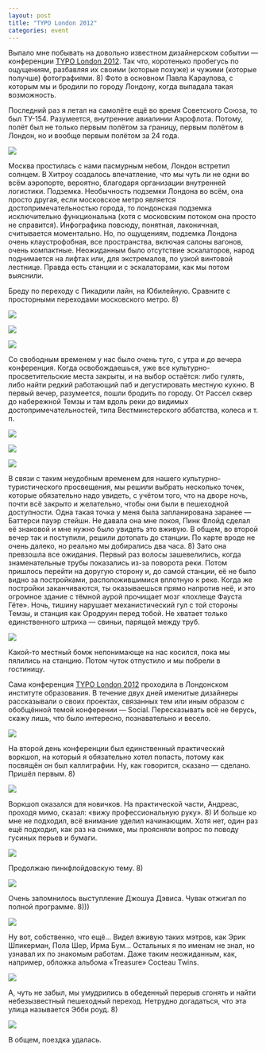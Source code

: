 ```yaml
---
layout: post
title: "TYPO London 2012"
categories: event
---
```

Выпало мне побывать на довольно известном дизайнерском событии — конференции [TYPO London 2012](https://typotalks.com/london/). Так что, коротенько пробегусь по ощущениям, разбавляя их своими (которые похуже) и чужими (которые получше) фотографиями. 8) Фото в основном Павла Караулова, с которым мы и бродили по городу Лондону, когда выпадала такая возможность.

Последний раз я летал на самолёте ещё во время Советского Союза, то был ТУ-154. Разумеется, внутренние авиалинии Аэрофлота. Потому, полёт был не только первым полётом за границу, первым полётом в Лондон, но и вообще первым полётом за 24 года.

![](https://ic.pics.livejournal.com/quillcraft/13449910/291289/291289_original.jpg)

Москва простилась с нами пасмурным небом, Лондон встретил солнцем. В Хитроу создалось впечатление, что мы чуть ли не одни во всём аэропорте, вероятно, благодаря организации внутренней логистики. Подземка. Необычность подземки Лондона во всём, она просто другая, если московское метро является достопримечательностью города, то лондонская подземка исключительно функциональна (хотя с московским потоком она просто не справится). Инфографика повсюду, понятная, лаконичная, считывается моментально. Но, по ощущениям, подземка Лондона очень клаустрофобная, все пространства, включая салоны вагонов, очень компактные. Неожиданным было отсутствие эскалаторов, народ поднимается на лифтах или, для экстремалов, по узкой винтовой лестнице. Правда есть станции и с эскалаторами, как мы потом выяснили.

Бреду по переходу с Пикадили лайн, на Юбилейную. Сравните с просторными переходами московского метро. 8)

![](https://ic.pics.livejournal.com/quillcraft/13449910/296282/296282_original.jpg)

![](https://ic.pics.livejournal.com/quillcraft/13449910/291947/291947_original.jpg)

![](https://ic.pics.livejournal.com/quillcraft/13449910/292151/292151_original.jpg)

Со свободным временем у нас было очень туго, с утра и до вечера конференция. Когда освобождаешься, уже все культурно-просветительские места закрыты, и на выбор остаётся: либо гулять, либо найти редкий работающий паб и дегустировать местную кухню. В первый вечер, разумеется, пошли бродить по городу. От Рассел сквер до набережной Темзы и там вдоль реки до видимых достопримечательностей, типа Вестминстерского аббатства, колеса и т. п.

![](https://ic.pics.livejournal.com/quillcraft/13449910/294013/294013_original.jpg)

![](https://ic.pics.livejournal.com/quillcraft/13449910/294455/294455_original.jpg)

![](https://ic.pics.livejournal.com/quillcraft/13449910/294243/294243_original.jpg)

В связи с таким неудобным временем для нашего культурно-туристического просвещения, мы решили выбрать несколько точек, которые обязательно надо увидеть, с учётом того, что на дворе ночь, почти всё закрыто и желательно, чтобы они были в пешеходной доступности. Одна такая точка у меня была запланирована заранее — Баттерси пауэр стейшн. Не давала она мне покоя, Пинк Флойд сделал её знаковой и мне нужно было увидеть это вживую. В общем, во второй вечер так и поступили, решили дотопать до станции. По карте вроде не очень далеко, но реально мы добирались два часа. 8) Зато она превзошла все ожидания. Первый раз волосы зашевелились, когда знаменательные трубы показались из-за поворота реки. Потом пришлось перейти на доругую сторону и, до самой станции, её не было видно за постройками, расположившимися вплотную к реке. Когда же постройки заканчиваются, ты оказываешься прямо напротив неё, и это огромное здание с тёмной аурой прочищает мозг «похлеще Фауста Гёте». Ночь, тишину нарушает механистический гул с той стороны Темзы, и станция как Ородруин перед тобой. Не хватает только единственного штриха — свиньи, парящей между труб.

![](https://ic.pics.livejournal.com/quillcraft/13449910/295034/295034_original.jpg)

Какой-то местный бомж непонимающе на нас косился, пока мы пялились на станцию. Потом чуток отпустило и мы побрели в гостиницу.

Сама конференция [TYPO London 2012](https://typotalks.com/london/) проходила в Лондонском институте образования. В течение двух дней именитые дизайнеры рассказывали о своих проектах, связанных тем или иным образом с обобщённой темой конферении — Social. Пересказывать всё не берусь, скажу лишь, что было интересно, познавательно и весело.

![](https://ic.pics.livejournal.com/quillcraft/13449910/292805/292805_original.jpg)

На второй день конференции был единственный практический воркшоп, на который я обязательно хотел попасть, потому как посвящён он был каллиграфии. Ну, как говорится, сказано — сделано. Пришёл первым. 8)

![](https://ic.pics.livejournal.com/quillcraft/13449910/291680/291680_original.jpg)

Воркшоп оказался для новичков. На практической части, Андреас, проходя мимо, сказал: «вижу профессиональную руку». 8) И больше ко мне не подходил, всё внимание уделил начинающим. Хотя нет, один раз ещё подходил, как раз на снимке, мы проясняли вопрос по поводу гусиных перьев и бумаги.

![](https://ic.pics.livejournal.com/quillcraft/13449910/295329/295329_original.jpg)

Продолжаю пинкфлойдовскую тему. 8)

![](https://ic.pics.livejournal.com/quillcraft/13449910/295844/295844_original.jpg)

Очень запомнилось выступление Джошуа Дэвиса. Чувак отжигал по полной программе. 8)))

![](https://ic.pics.livejournal.com/quillcraft/13449910/292352/292352_original.jpg)

Ну вот, собственно, что ещё… Видел вживую таких мэтров, как Эрик Шпикерман, Пола Шер, Ирма Бум… Остальных я по именам не знал, но узнавал их по знакомым работам. Даже таким неожиданным, как, например, обложка альбома «Treasure» Cocteau Twins.

![](https://ic.pics.livejournal.com/quillcraft/13449910/293770/293770_original.jpg)

А, чуть не забыл, мы умудрились в обеденный перерыв сгонять и найти небезызвестный пешеходный переход. Нетрудно догадаться, что эта улица называется Эбби роуд. 8)

![](https://ic.pics.livejournal.com/quillcraft/13449910/296502/296502_original.jpg)

В общем, поездка удалась.